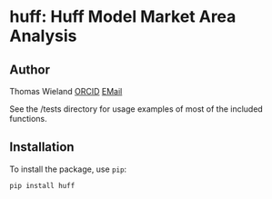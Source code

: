 # huff: Huff Model Market Area Analysis

## Author

Thomas Wieland [ORCID](https://orcid.org/0000-0001-5168-9846) [EMail](mailto:geowieland@googlemail.com) 

See the /tests directory for usage examples of most of the included functions.


## Installation

To install the package, use `pip`:

```bash
pip install huff